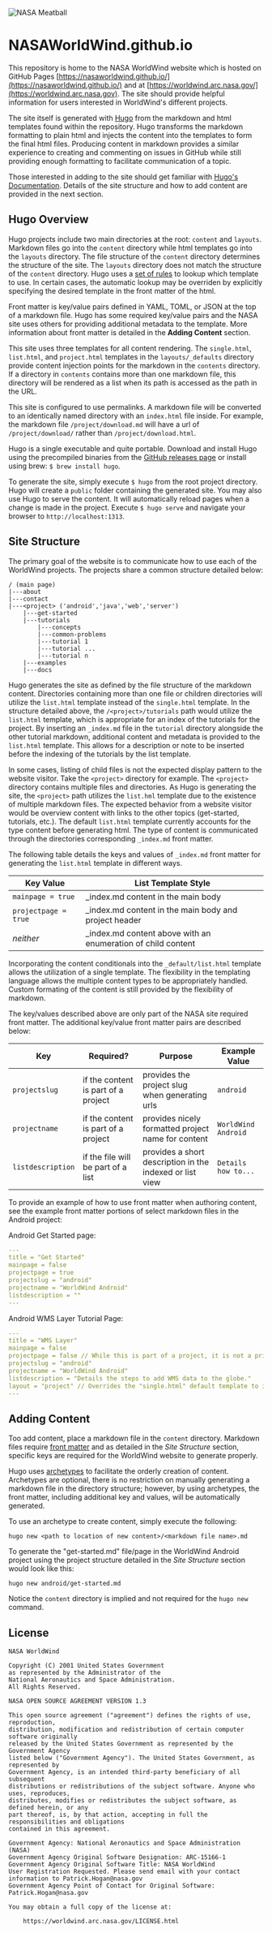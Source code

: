 ![NASA Meatball]("static/img/meatball_hover_2x.png")

# NASAWorldWind.github.io

This repository is home to the NASA WorldWind website which is hosted on GitHub Pages [https://nasaworldwind.github.io/](https://nasaworldwind.github.io/) and at [https://worldwind.arc.nasa.gov/](https://worldwind.arc.nasa.gov). The site should provide helpful information for users interested in WorldWind's different projects.

The site itself is generated with [Hugo](https://gohugo.io/) from the markdown and html templates found within the repository. Hugo transforms the markdown formatting to plain html and injects the content into the templates to form the final html files. Producing content in markdown provides a similar experience to creating and commenting on issues in GitHub while still providing enough formatting to facilitate communication of a topic.

Those interested in adding to the site should get familiar with [Hugo's Documentation](https://gohugo.io/overview/introduction/). Details of the site structure and how to add content are provided in the next section.

## Hugo Overview

Hugo projects include two main directories at the root: `content` and `layouts`. Markdown files go into the `content` directory while html templates go into the `layouts` directory. The file structure of the `content` directory determines the structure of the site. The `layouts` directory does not match the structure of the `content` directory. Hugo uses a [set of rules](http://gohugo.io/templates/content/) to lookup which template to use. In certain cases, the automatic lookup may be overriden by explicitly specifying the desired template in the front matter of the html.

Front matter is key/value pairs defined in YAML, TOML, or JSON at the top of a markdown file. Hugo has some required key/value pairs and the NASA site uses others for providing additional metadata to the template. More information about front matter is detailed in the **Adding Content** section.

This site uses three templates for all content rendering. The `single.html`, `list.html`, and `project.html` templates in the `layouts/_defaults` directory provide content injection points for the markdown in the `contents` directory. If a directory in `contents` contains more than one markdown file, this directory will be rendered as a list when its path is accessed as the path in the URL.

This site is configured to use permalinks. A markdown file will be converted to an identically named directory with an `index.html` file inside. For example, the markdown file `/project/download.md` will have a url of `/project/download/` rather than `/project/download.html`.

Hugo is a single executable and quite portable. Download and install Hugo using the precompiled binaries from the [GitHub releases page](https://github.com/gohugoio/hugo/releases) or install using brew: `$ brew install hugo`.

To generate the site, simply execute `$ hugo` from the root project directory. Hugo will create a `public` folder containing the generated site. You may also use Hugo to serve the content. It will automatically reload pages when a change is made in the project. Execute `$ hugo serve` and navigate your browser to `http://localhost:1313`. 

## Site Structure

The primary goal of the website is to communicate how to use each of the WorldWind projects. The projects share a common structure detailed below:
```
/ (main page)
|---about
|---contact
|---<project> ('android','java','web','server')
    |---get-started
    |---tutorials
        |---concepts
        |---common-problems
        |---tutorial 1
        |---tutorial ...
        |---tutorial n
    |---examples
    |---docs
```

Hugo generates the site as defined by the file structure of the markdown content. Directories containing more than one file or children directories will utilize the `list.html` template instead of the `single.html` template. In the structure detailed above, the `/<project>/tutorials` path would utilize the `list.html` template, which is appropriate for an index of the tutorials for the project. By inserting an `_index.md` file in the `tutorial` directory alongside the other tutorial markdown, additional content and metadata is provided to the `list.html` template. This allows for a description or note to be inserted before the indexing of the tutorials by the list template.

In some cases, listing of child files is not the expected display pattern to the website visitor. Take the `<project>` directory for example. The `<project>` directory contains multiple files and directories. As Hugo is generating the site, the `<project>` path utilizes the `list.hml` template due to the existence of multiple markdown files. The expected behavior from a website visitor would be overview content with links to the other topics (get-started, tutorials, etc.). The default `list.html` template currently accounts for the type content before generating html. The type of content is communicated through the directories corresponding `_index.md` front matter.

The following table details the keys and values of `_index.md` front matter for generating the `list.html` template in different ways.

Key Value | List Template Style
--- | --- 
`mainpage = true` | _index.md content in the main body
`projectpage = true` | _index.md content in the main body and project header
*neither* | _index.md content above with an enumeration of child content

Incorporating the content conditionals into the `_default/list.html` template allows the utilization of a single template. The flexibility in the templating language allows the multiple content types to be appropriately handled. Custom formating of the content is still provided by the flexibility of markdown.

The key/values described above are only part of the NASA site required front matter. The additional key/value front matter pairs are described below:

Key | Required? | Purpose | Example Value
--- | --- | --- | ---
`projectslug` | if the content is part of a project | provides the project slug when generating urls | `android`
`projectname` | if the content is part of a project | provides nicely formatted project name for content | `WorldWind Android`
`listdescription` | if the file will be part of a list | provides a short description in the indexed or list view | `Details how to...`

To provide an example of how to use front matter when authoring content, see the example front matter portions of select markdown files in the Android project:

Android Get Started page:
```yaml
---
title = "Get Started"
mainpage = false
projectpage = true
projectslug = "android"
projectname = "WorldWind Android"
listdescription = ""
---
```

Android WMS Layer Tutorial Page:
```yaml
---
title = "WMS Layer"
mainpage = false
projectpage = false // While this is part of a project, it is not a primary project page
projectslug = "android"
projectname = "WorldWind Android"
listdescription = "Details the steps to add WMS data to the globe."
layout = "project" // Overrides the "single.html" default template to include the project navbar
---
```

## Adding Content

Too add content, place a markdown file in the `content` directory. Markdown files require [front matter](http://gohugo.io/content/front-matter/) and as detailed in the *Site Structure* section, specific keys are required for the WorldWind website to generate properly.

Hugo uses [archetypes](http://gohugo.io/content/archetypes/) to facilitate the orderly creation of content. Archetypes are optional, there is no restriction on manually generating a markdown file in the directory structure; however, by using archetypes, the front matter, including additional key and values, will be automatically generated.

To use an archetype to create content, simply execute the following:
```
hugo new <path to location of new content>/<markdown file name>.md
```
To generate the "get-started.md" file/page in the WorldWind Android project using the project structure detailed in the *Site Structure* section would look like this:
```
hugo new android/get-started.md
```
Notice the `content` directory is implied and not required for the `hugo new` command.

## License

    NASA WorldWind

    Copyright (C) 2001 United States Government
    as represented by the Administrator of the
    National Aeronautics and Space Administration.
    All Rights Reserved.

    NASA OPEN SOURCE AGREEMENT VERSION 1.3

    This open source agreement ("agreement") defines the rights of use, reproduction,
    distribution, modification and redistribution of certain computer software originally
    released by the United States Government as represented by the Government Agency
    listed below ("Government Agency"). The United States Government, as represented by
    Government Agency, is an intended third-party beneficiary of all subsequent
    distributions or redistributions of the subject software. Anyone who uses, reproduces,
    distributes, modifies or redistributes the subject software, as defined herein, or any
    part thereof, is, by that action, accepting in full the responsibilities and obligations
    contained in this agreement.

    Government Agency: National Aeronautics and Space Administration (NASA)
    Government Agency Original Software Designation: ARC-15166-1
    Government Agency Original Software Title: NASA WorldWind
    User Registration Requested. Please send email with your contact information to Patrick.Hogan@nasa.gov
    Government Agency Point of Contact for Original Software: Patrick.Hogan@nasa.gov

    You may obtain a full copy of the license at:

        https://worldwind.arc.nasa.gov/LICENSE.html

